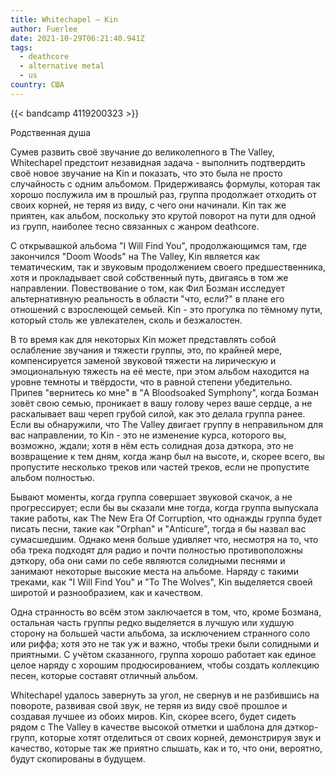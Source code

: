 ```yaml
---
title: Whitechapel — Kin
author: Fuerlee
date: 2021-10-29T06:21:40.941Z
tags:
  - deathcore
  - alternative metal
  - us
country: США
---
```

{{< bandcamp 4119200323 >}}

Родственная душа

Сумев развить своё звучание до великолепного в The Valley, Whitechapel предстоит незавидная задача - выполнить подтвердить своё новое звучание на Kin и показать, что это была не просто случайность с одним альбомом. Придерживаясь формулы, которая так хорошо послужила им в прошлый раз, группа продолжает отходить от своих корней, не теряя из виду, с чего они начинали. Kin так же приятен, как альбом, поскольку это крутой поворот на пути для одной из групп, наиболее тесно связанных с жанром deathcore.

С открывашкой альбома "I Will Find You", продолжающимся там, где закончился "Doom Woods" на The Valley, Kin является как тематическим, так и звуковым продолжением своего предшественника, хотя и прокладывает свой собственный путь, двигаясь в том же направлении. Повествование о том, как Фил Бозман исследует альтернативную реальность в области "что, если?" в плане его отношений с взрослеющей семьей. Kin - это прогулка по тёмному пути, который столь же увлекателен, сколь и безжалостен.

В то время как для некоторых Kin может представлять собой ослабление звучания и тяжести группы, это, по крайней мере, компенсируется заменой звуковой тяжести на лирическую и эмоциональную тяжесть на её месте, при этом альбом находится на уровне темноты и твёрдости, что в равной степени убедительно. Припев "вернитесь ко мне" в "A Bloodsoaked Symphony", когда Бозман зовёт свою семью, проникает в вашу голову через ваше сердце, а не раскалывает ваш череп грубой силой, как это делала группа ранее. Если вы обнаружили, что The Valley двигает группу в неправильном для вас направлении, то Kin - это не изменение курса, которого вы, возможно, ждали; хотя в нём есть солидная доза дэткора, это не возвращение к тем дням, когда жанр был на высоте, и, скорее всего, вы пропустите несколько треков или частей треков, если не пропустите альбом полностью.

Бывают моменты, когда группа совершает звуковой скачок, а не прогрессирует; если бы вы сказали мне тогда, когда группа выпускала такие работы, как The New Era Of Corruption, что однажды группа будет писать песни, такие как "Orphan" и "Anticure", тогда я бы назвал вас сумасшедшим. Однако меня больше удивляет что, несмотря на то, что оба трека подходят для радио и почти полностью противоположны дэткору, оба они сами по себе являются солидными песнями и занимают некоторые высокие места на альбоме. Наряду с такими треками, как "I Will Find You" и "To The Wolves", Kin выделяется своей широтой и разнообразием, как и качеством.

Одна странность во всём этом заключается в том, что, кроме Бозмана, остальная часть группы редко выделяется в лучшую или худшую сторону на большей части альбома, за исключением странного соло или риффа; хотя это не так уж и важно, чтобы треки были солидными и приятными. С учётом сказанного, группа хорошо работает как единое целое наряду с хорошим продюсированием, чтобы создать коллекцию песен, которые составят отличный альбом.

Whitechapel удалось завернуть за угол, не свернув и не разбившись на повороте, развивая свой звук, не теряя из виду своё прошлое и создавая лучшее из обоих миров. Kin, скорее всего, будет сидеть рядом с The Valley в качестве высокой отметки и шаблона для дэткор-групп, которые хотят отделиться от своих корней, демонстрируя звук и качество, которые так же приятно слышать, как и то, что они, вероятно, будут скопированы в будущем.
